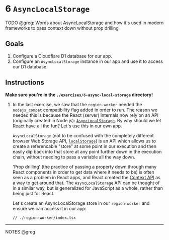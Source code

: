 # 6 `AsyncLocalStorage`

TODO @greg: Words about AsyncLocalStorage and how it's used in modern frameworks to pass context down without prop drilling

## Goals

1. Configure a Cloudflare D1 database for our app.
1. Configure an `AsyncLocalStorage` instance in our app and use it to access our D1 database.

## Instructions

**Make sure you're in the `./exercises/6-async-local-storage` directory!**

1. In the last exercise, we saw that the `region-worker` needed the `nodejs_compat` compatibility flag added in order to run. The reason we needed this is because the React (server) internals now rely on an API (originally created in Node.js): [`AsyncLocalStorage`](https://github.com/wintercg/proposal-common-minimum-api/blob/main/asynclocalstorage.md). By why should we let React have all the fun? Let's use this in our own app.

   `AsyncLocalStorage` (not to be confused with the completely different browser Web Storage API, [`localStorage`](https://developer.mozilla.org/en-US/docs/Web/API/Window/localStorage)) is an API which allows us to create a referencable "store" at some point in our execution and then easily dip back into that store at any point further down in the execution chain, without needing to pass a variable all the way down.

   'Prop drilling' (the practice of passing a property down through many React components in order to get data where it needs to be) is often seen as a problem in React apps, and React created the [Context API](https://react.dev/learn/passing-data-deeply-with-context) as a way to get around that. The `AsyncLocalStorage` API can be thought of in a similar way, but is generalized for JavaScript as a whole, rather than being just for React.

   Let's create an AsyncLocalStorage store in our `region-worker` and ensure we can access it in our app:

   ```tsx
   // ./region-worker/index.tsx
   ```

---

NOTES @greg
